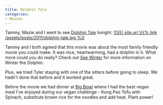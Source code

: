 ```yaml
---
title: Dolphin Tale
categories:
- Movies
---
```


Tammy, Mazie and I went to see [Dolphin Tale](http://dolphintalemovie.warnerbros.com/) tonight.
[![]({{ site.url }}{% link /assets/posts/2011/dolphin-tale.jpg %})](http://dolphintalemovie.warnerbros.com/)

Tammy and I both agreed that this movie was about the most family friendly movie you could make. It was nice, heartwarming, had a dolphin in it. What more could you do really? Check out [See Winter](http://seewinter.com/) for more information on Winter the Dolphin.

Plus, we tried Tyler staying with one of the sitters before going to sleep. We hadn't done that before and it worked great.

Before the movie we had dinner at [Big Bowl](http://www.bigbowl.com/) where I had the best vegan meal I've enjoyed during our vegan challenge - Kung Pao Tofu with Spinach, substitute brown rice for the noodles and add heat. Plant power!
